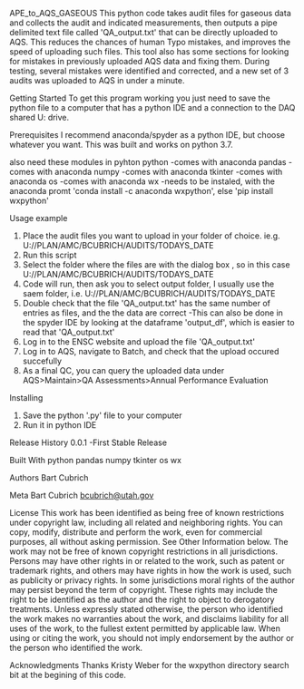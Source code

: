 APE_to_AQS_GASEOUS
This python code takes audit files for gaseous data and collects the audit and indicated measurements, then outputs a pipe delimited text file called 'QA_output.txt' that can be directly uploaded to AQS.
This reduces the chances of human Typo mistakes, and improves the speed of uploading such files. This tool also has some sections for looking for mistakes in previously uploaded AQS data and fixing them.
During testing, several mistakes were identified and corrected, and a new set of 3 audits was uploaded to AQS in under a minute.


Getting Started
To get this program working you just need to save the python file to a computer that has a python IDE and a connection to the DAQ shared U: drive.

Prerequisites
I recommend anaconda/spyder as a python IDE, but choose whatever you want. This was built and works on python 3.7.

also need these modules in pyhton
python -comes with anaconda
pandas -comes with anaconda
numpy  -comes with anaconda
tkinter -comes with anaconda
os      -comes with anaconda
wx      -needs to be instaled, with the anaconda promt 'conda install -c anaconda wxpython', else  'pip install wxpython'

Usage example
1. Place the audit files you want to upload in your folder of choice. ie.g. U://PLAN/AMC/BCUBRICH/AUDITS/TODAYS_DATE 
2. Run this script
3. Select the folder where the files are with the dialog box , so in this case U://PLAN/AMC/BCUBRICH/AUDITS/TODAYS_DATE 
4. Code will run, then ask you to select output folder, I usually use the saem folder, i.e. U://PLAN/AMC/BCUBRICH/AUDITS/TODAYS_DATE 
5. Double check that the file 'QA_output.txt' has the same number of entries as files, and the the data are correct
     -This can also be done in the spyder IDE by looking at the dataframe 'output_df', which is easier to read that 'QA_output.txt'
6. Log in to the ENSC website and upload the file 'QA_output.txt'
7. Log in to AQS, navigate to Batch, and check that the upload occured succefully
8. As a final QC, you can query the uploaded data under AQS>Maintain>QA Assessments>Annual Performance Evaluation

Installing
1. Save the python '.py' file to your computer
2. Run it in python IDE

Release History
0.0.1
   -First Stable Release

Built With
python
pandas
numpy
tkinter
os
wx

Authors
Bart Cubrich


Meta
Bart Cubrich
bcubrich@utah.gov


License
This work has been identified as being free of known restrictions under copyright law, including all related and neighboring rights.
You can copy, modify, distribute and perform the work, even for commercial purposes, all without asking permission. See Other Information below.
The work may not be free of known copyright restrictions in all jurisdictions.
Persons may have other rights in or related to the work, such as patent or trademark rights, and others may have rights in how the work is used, such as publicity or privacy rights.
In some jurisdictions moral rights of the author may persist beyond the term of copyright. These rights may include the right to be identified as the author and the right to object to derogatory treatments.
Unless expressly stated otherwise, the person who identified the work makes no warranties about the work, and disclaims liability for all uses of the work, to the fullest extent permitted by applicable law.
When using or citing the work, you should not imply endorsement by the author or the person who identified the work.

Acknowledgments
Thanks Kristy Weber for the wxpython directory search bit at the begining of this code.
